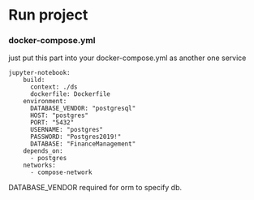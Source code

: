 
# Run project
### docker-compose.yml

just put this part into your docker-compose.yml as another one service
```
jupyter-notebook:
    build:
      context: ./ds
      dockerfile: Dockerfile
    environment: 
      DATABASE_VENDOR: "postgresql"
      HOST: "postgres"
      PORT: "5432"
      USERNAME: "postgres"
      PASSWORD: "Postgres2019!"
      DATABASE: "FinanceManagement"
    depends_on: 
      - postgres
    networks: 
      - compose-network
```

DATABASE_VENDOR required for orm to specify db.

